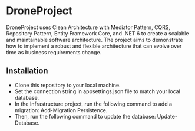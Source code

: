 # DroneProject
DroneProject uses Clean Architecture with Mediator Pattern, CQRS, Repository Pattern, Entity Framework Core, and .NET 6 to create a scalable and maintainable software architecture. The project aims to demonstrate how to implement a robust and flexible architecture that can evolve over time as business requirements change.

## Installation
- Clone this repository to your local machine.
- Set the connection string in appsettings.json file to match your local database.
- In the Infrastructure project, run the following command to add a migration: Add-Migration Persistence.
- Then, run the following command to update the database: Update-Database.

